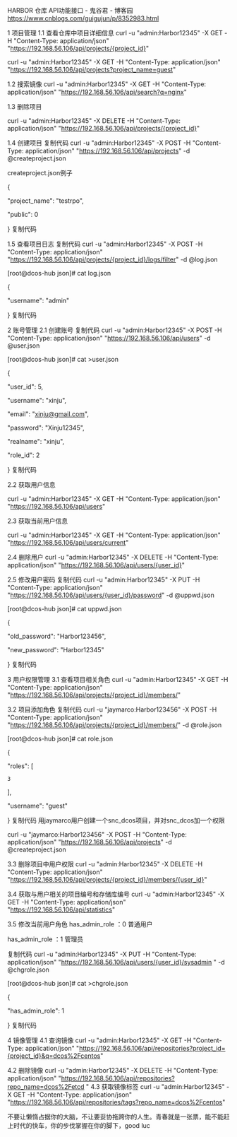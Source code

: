 HARBOR 仓库 API功能接口 - 鬼谷君 - 博客园 https://www.cnblogs.com/guigujun/p/8352983.html

1       项目管理
1.1     查看仓库中项目详细信息
curl -u "admin:Harbor12345" -X GET -H "Content-Type: application/json" "https://192.168.56.106/api/projects/{project_id}"

curl -u "admin:Harbor12345" -X GET -H "Content-Type: application/json" "https://192.168.56.106/api/projects?project_name=guest"


1.2     搜索镜像
curl  -u "admin:Harbor12345"  -X GET -H "Content-Type: application/json" "https://192.168.56.106/api/search?q=nginx"


1.3     删除项目
 

curl  -u "admin:Harbor12345"  -X DELETE  -H "Content-Type: application/json" "https://192.168.56.106/api/projects/{project_id}"


1.4     创建项目
复制代码
curl -u "admin:Harbor12345" -X POST -H "Content-Type: application/json" "https://192.168.56.106/api/projects" -d @createproject.json

 

createproject.json例子

{

  "project_name": "testrpo",

  "public": 0

}
复制代码


1.5     查看项目日志
复制代码
curl -u "admin:Harbor12345" -X POST -H "Content-Type: application/json" "https://192.168.56.106/api/projects/{project_id}/logs/filter" -d @log.json

 

[root@dcos-hub json]# cat log.json

{

  "username": "admin"

}
复制代码


2       账号管理
2.1     创建账号
复制代码
curl -u "admin:Harbor12345" -X POST -H "Content-Type: application/json" "https://192.168.56.106/api/users" -d @user.json

 

[root@dcos-hub json]# cat >user.json

{

  "user_id": 5,

  "username": "xinju",

  "email": "xinju@gmail.com",

  "password": "Xinju12345",

  "realname": "xinju",

  "role_id": 2

}
复制代码


2.2     获取用户信息
 

curl -u "admin:Harbor12345" -X GET -H "Content-Type: application/json" "https://192.168.56.106/api/users"


 

2.3     获取当前用户信息 

curl -u "admin:Harbor12345" -X GET -H "Content-Type: application/json" "https://192.168.56.106/api/users/current"


2.4     删除用户
curl -u "admin:Harbor12345" -X DELETE  -H "Content-Type: application/json" "https://192.168.56.106/api/users/{user_id}"


2.5     修改用户密码
复制代码
curl -u "admin:Harbor12345" -X PUT -H "Content-Type: application/json" "https://192.168.56.106/api/users/{user_id}/password" -d @uppwd.json

 

[root@dcos-hub json]# cat uppwd.json

{

  "old_password": "Harbor123456",

  "new_password": "Harbor12345"

}
复制代码


3       用户权限管理
3.1     查看项目相关角色
curl -u "admin:Harbor12345" -X GET -H "Content-Type: application/json" "https://192.168.56.106/api/projects/{project_id}/members/"


3.2     项目添加角色
复制代码
curl -u "jaymarco:Harbor123456" -X POST  -H "Content-Type: application/json" "https://192.168.56.106/api/projects/{project_id}/members/" -d @role.json

 

[root@dcos-hub json]# cat role.json

{

  "roles": [

    3

  ],

  "username": "guest"

}
复制代码
 用jaymarco用户创建一个snc_dcos项目，并对snc_dcos加一个权限

curl -u "jaymarco:Harbor123456" -X POST -H "Content-Type: application/json" "https://192.168.56.106/api/projects" -d @createproject.json

 



3.3     删除项目中用户权限
curl -u "admin:Harbor12345" -X DELETE -H "Content-Type: application/json" "https://192.168.56.106/api/projects/{project_id}/members/{user_id}"




3.4     获取与用户相关的项目编号和存储库编号
curl -u "admin:Harbor12345" -X GET -H "Content-Type: application/json" "https://192.168.56.106/api/statistics"


3.5     修改当前用户角色
has_admin_role ：0  普通用户

has_admin_role ：1  管理员

 

复制代码
curl -u "admin:Harbor12345" -X PUT -H "Content-Type: application/json" "https://192.168.56.106/api/users/{user_id}/sysadmin " -d @chgrole.json

[root@dcos-hub json]# cat >chgrole.json

{

  "has_admin_role": 1

}
复制代码


4       镜像管理
4.1     查询镜像
curl -u "admin:Harbor12345" -X GET -H "Content-Type: application/json" "https://192.168.56.106/api/repositories?project_id={project_id}&q=dcos%2Fcentos"


 

4.2    删除镜像
curl -u "admin:Harbor12345" -X DELETE -H "Content-Type: application/json" "https://192.168.56.106/api/repositories?repo_name=dcos%2Fetcd "
4.3     获取镜像标签
curl -u "admin:Harbor12345" -X GET -H "Content-Type: application/json" "https://192.168.56.106/api/repositories/tags?repo_name=dcos%2Fcentos"


 

不要让懒惰占据你的大脑，不让要妥协拖跨你的人生。青春就是一张票，能不能赶上时代的快车，你的步伐掌握在你的脚下，good luc